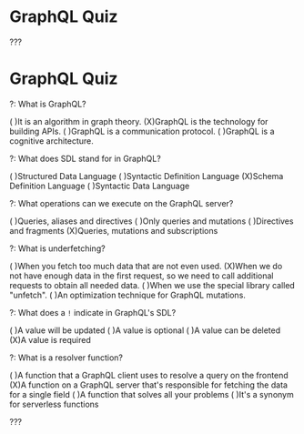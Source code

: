 # GraphQL Quiz

???

# GraphQL Quiz

?: What is GraphQL?

( )It is an algorithm in graph theory.
(X)GraphQL is the technology for building APIs.
( )GraphQL is a communication protocol.
( )GraphQL is a cognitive architecture.

?: What does SDL stand for in GraphQL?

( )Structured Data Language
( )Syntactic Definition Language
(X)Schema Definition Language
( )Syntactic Data Language

?: What operations can we execute on the GraphQL server?

( )Queries, aliases and directives
( )Only queries and mutations
( )Directives and fragments
(X)Queries, mutations and subscriptions

?: What is underfetching?

( )When you fetch too much data that are not even used.
(X)When we do not have enough data in the first request, so we need to call additional requests to obtain all needed data.
( )When we use the special library called "unfetch".
( )An optimization technique for GraphQL mutations.

?: What does a `!` indicate in GraphQL's SDL?

( )A value will be updated
( )A value is optional
( )A value can be deleted
(X)A value is required

?: What is a resolver function?

( )A function that a GraphQL client uses to resolve a query on the frontend
(X)A function on a GraphQL server that's responsible for fetching the data for a single field
( )A function that solves all your problems
( )It's a synonym for serverless functions

???
